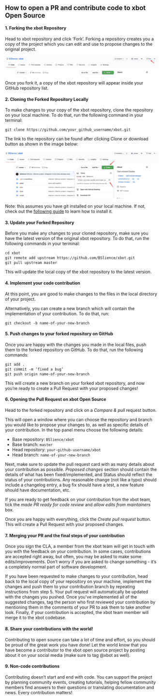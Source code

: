 ## How to open a PR and contribute code to xbot Open Source

#### 1. Forking the xbot Repository

Head to xbot repository and click ‘Fork’. Forking a repository creates you a copy of the project which you can edit and use to propose changes to the original project.

![](asset/fork.jpg)

Once you fork it, a copy of the xbot repository will appear inside your GitHub repository list.

#### 2. Cloning the Forked Repository Locally

To make changes to your copy of the xbot repository, clone the repository on your local machine. To do that, run the following command in your terminal:

```
git clone https://github.com/your_github_username/xbot.git
```

The link to the repository can be found after clicking Clone or download button as shown in the image below:

![](asset/clone.jpg)

Note: this assumes you have git installed on your local machine. If not, check out the [following guide](https://git-scm.com/book/en/v2/Getting-Started-Installing-Git) to learn how to install it.

#### 3. Update your Forked Repository

Before you make any changes to your cloned repository, make sure you have the latest version of the original xbot repository. To do that, run the following commands in your terminal:

```
cd xbot
git remote add upstream https://github.com/BSlience/xbot.git
git pull upstream master
```

This will update the local copy of the xbot repository to the latest version.

#### 4. Implement your code contribution

At this point, you are good to make changes to the files in the local directory of your project.

Alternatively, you can create a new branch which will contain the implementation of your contribution. To do that, run:

```
git checkout -b name-of-your-new-branch
```

#### 5. Push changes to your forked repository on GitHub

Once you are happy with the changes you made in the local files, push them to the forked repository on GitHub. To do that, run the following commands:

```
git add .
git commit -m ‘fixed a bug’
git push origin name-of-your-new-branch
```

This will create a new branch on your forked xbot repository, and now you’re ready to create a Pull Request with your proposed changes!

#### 6. Opening the Pull Request on xbot Open Source

Head to the forked repository and click on a _Compare & pull_ request button.

This will open a window where you can choose the repository and branch you would like to propose your changes to, as well as specific details of your contribution. In the top panel menu choose the following details:

- Base repository: `BSlience/xbot`
- Base branch: `master`
- Head repository: `your-github-username/xbot`
- Head branch: `name-of-your-new-branch`

Next, make sure to update the pull request card with as many details about your contribution as possible. _Proposed changes_ section should contain the details of what has been fixed/implemented, and Status should reflect the status of your contributions. Any reasonable change (not like a typo) should include a changelog entry, a bug fix should have a test, a new feature should have documentation, etc.

If you are ready to get feedback on your contribution from the xbot team, tick the _made PR ready for code review_ and _allow edits from maintainers_ box.

Once you are happy with everything, click the _Create pull request_ button. This will create a Pull Request with your proposed changes.

#### 7. Merging your PR and the final steps of your contribution

Once you sign the CLA, a member from the xbot team will get in touch with you with the feedback on your contribution. In some cases, contributions are accepted right away, but often, you may be asked to make some edits/improvements. Don’t worry if you are asked to change something - it’s a completely normal part of software development.

If you have been requested to make changes to your contribution, head back to the local copy of your repository on your machine, implement the changes and push them to your contribution branch by repeating instructions from step 5. Your pull request will automatically be updated with the changes you pushed. Once you've implemented all of the suggested changes, tag the person who first reviewed your contribution by mentioning them in the comments of your PR to ask them to take another look.
Finally, if your contribution is accepted, the xbot team member will merge it to the xbot codebase.

#### 8. Share your contributions with the world!

Contributing to open source can take a lot of time and effort, so you should be proud of the great work you have done!
Let the world know that you have become a contributor to the xbot open source project by posting about it on your social media (make sure to tag @xbot as well). 

#### 9. Non-code contributions

Contributing doesn’t start and end with code. You can support the project by planning community events, creating tutorials, helping fellow community members find answers to their questions or translating documentation and news. Every contribution matters! 